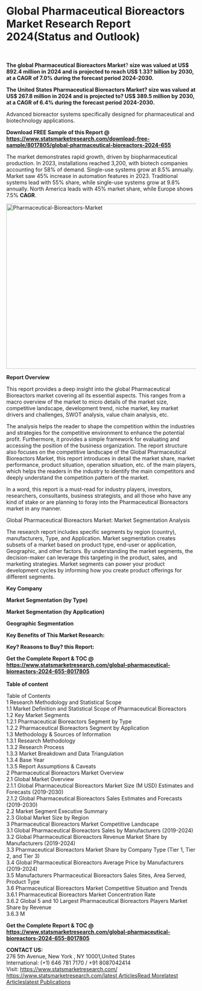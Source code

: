 <h1>Global Pharmaceutical Bioreactors Market Research Report 2024(Status and Outlook)</h1><br/><p><strong>The global Pharmaceutical Bioreactors Market</strong>? <strong>size was valued at US$ 892.4 million in 2024 and is projected to reach US$ 1.33? billion by 2030, at a <strong>CAGR</strong> of 7.0% during the forecast period 2024-2030.</strong></p><p><strong>The United States Pharmaceutical Bioreactors Market? size was valued at US$ 267.8 million in 2024 and is projected to? US$ 389.5 million by 2030, at a <strong>CAGR</strong> of 6.4% during the forecast period 2024-2030.</strong></p><p>Advanced bioreactor systems specifically designed for pharmaceutical and biotechnology applications.</p><p><strong>Download FREE Sample of this Report @ <a href="https://www.statsmarketresearch.com/download-free-sample/8017805/global-pharmaceutical-bioreactors-2024-655">https://www.statsmarketresearch.com/download-free-sample/8017805/global-pharmaceutical-bioreactors-2024-655</a></strong></p><p>The market demonstrates rapid growth, driven by biopharmaceutical production. In 2023, installations reached 3,200, with biotech companies accounting for 58% of demand. Single-use systems grow at 8.5% annually. Market saw 45% increase in automation features in 2023. Traditional systems lead with 55% share, while single-use systems grow at 9.8% annually. North America leads with 45% market share, while Europe shows 7.5% <strong>CAGR</strong>.</p><p><img alt="Pharmaceutical-Bioreactors-Market" src="https://www.grandresearchstore.com/assets/report-images/Pharmaceutical_Bioreactors_Market.png" style="width: 730px; height: 438px;"></p><p><strong>Report Overview</strong></p><p>This report provides a deep insight into the global Pharmaceutical Bioreactors market covering all its essential aspects. This ranges from a macro overview of the market to micro details of the market size, competitive landscape, development trend, niche market, key market drivers and challenges, SWOT analysis, value chain analysis, etc.</p><p>The analysis helps the reader to shape the competition within the industries and strategies for the competitive environment to enhance the potential profit. Furthermore, it provides a simple framework for evaluating and accessing the position of the business organization. The report structure also focuses on the competitive landscape of the Global Pharmaceutical Bioreactors Market, this report introduces in detail the market share, market performance, product situation, operation situation, etc. of the main players, which helps the readers in the industry to identify the main competitors and deeply understand the competition pattern of the market.</p><p>In a word, this report is a must-read for industry players, investors, researchers, consultants, business strategists, and all those who have any kind of stake or are planning to foray into the Pharmaceutical Bioreactors market in any manner.</p><p>Global Pharmaceutical Bioreactors Market: Market Segmentation Analysis</p><p>The research report includes specific segments by region (country), manufacturers, Type, and Application. Market segmentation creates subsets of a market based on product type, end-user or application, Geographic, and other factors. By understanding the market segments, the decision-maker can leverage this targeting in the product, sales, and marketing strategies. Market segments can power your product development cycles by informing how you create product offerings for different segments.</p><p><strong>Key Company</strong></p><p><strong>Market Segmentation (by Type)</strong></p><p><strong>Market Segmentation (<strong>by Application</strong>)</strong></p><p><strong>Geographic Segmentation</strong></p><p><strong>Key Benefits of This Market Research:</strong></p><p><strong>Key? <strong>Reasons to Buy</strong>? this Report:</strong></p><div><b>Get the Complete Report & TOC @ <a href="https://www.statsmarketresearch.com/global-pharmaceutical-bioreactors-2024-655-8017805">https://www.statsmarketresearch.com/global-pharmaceutical-bioreactors-2024-655-8017805</a></b></div><br><b>Table of content</b><p>Table of Contents<br /> 1 Research Methodology and Statistical Scope<br /> 1.1 Market Definition and Statistical Scope of Pharmaceutical Bioreactors<br /> 1.2 Key Market Segments<br /> 1.2.1 Pharmaceutical Bioreactors Segment by Type<br /> 1.2.2 Pharmaceutical Bioreactors Segment by Application<br /> 1.3 Methodology & Sources of Information<br /> 1.3.1 Research Methodology<br /> 1.3.2 Research Process<br /> 1.3.3 Market Breakdown and Data Triangulation<br /> 1.3.4 Base Year<br /> 1.3.5 Report Assumptions & Caveats<br /> 2 Pharmaceutical Bioreactors Market Overview<br /> 2.1 Global Market Overview<br /> 2.1.1 Global Pharmaceutical Bioreactors Market Size (M USD) Estimates and Forecasts (2019-2030)<br /> 2.1.2 Global Pharmaceutical Bioreactors Sales Estimates and Forecasts (2019-2030)<br /> 2.2 Market Segment Executive Summary<br /> 2.3 Global Market Size by Region<br /> 3 Pharmaceutical Bioreactors Market Competitive Landscape<br /> 3.1 Global Pharmaceutical Bioreactors Sales by Manufacturers (2019-2024)<br /> 3.2 Global Pharmaceutical Bioreactors Revenue Market Share by Manufacturers (2019-2024)<br /> 3.3 Pharmaceutical Bioreactors Market Share by Company Type (Tier 1, Tier 2, and Tier 3)<br /> 3.4 Global Pharmaceutical Bioreactors Average Price by Manufacturers (2019-2024)<br /> 3.5 Manufacturers Pharmaceutical Bioreactors Sales Sites, Area Served, Product Type<br /> 3.6 Pharmaceutical Bioreactors Market Competitive Situation and Trends<br /> 3.6.1 Pharmaceutical Bioreactors Market Concentration Rate<br /> 3.6.2 Global 5 and 10 Largest Pharmaceutical Bioreactors Players Market Share by Revenue<br /> 3.6.3 M<br><div><b>Get the Complete Report & TOC @ <a href="https://www.statsmarketresearch.com/global-pharmaceutical-bioreactors-2024-655-8017805">https://www.statsmarketresearch.com/global-pharmaceutical-bioreactors-2024-655-8017805</a></b></div></p> <b>CONTACT US:</b><br>276 5th Avenue, New York , NY 10001,United States<br>International: (+1) 646 781 7170 / +91 8087042414<br>Visit: <a href="https://www.statsmarketresearch.com/">https://www.statsmarketresearch.com/</a><br><a href="https://gyeongbokgung.com">https://www.statsmarketresearch.com/</a><a href="https://hallyeomaritime.com">latest Articles</a><a href="https://jingwansa.com">Read More</a><a href=https://nguoiviet.jp/">latest Articles</a><a href="https://www.intelmarketresearch.com/">latest Publications</a>